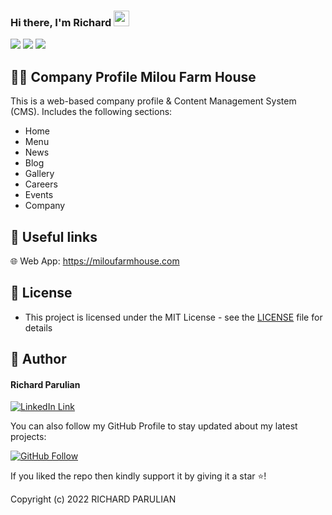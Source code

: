 ### Hi there, I'm  Richard <img src="https://media.giphy.com/media/hvRJCLFzcasrR4ia7z/giphy.gif" height="25px" width="25px">

<img src="https://github.com/richardparulian/dev-cms-company-profile/blob/main/assets/milou-1.png?raw=true">

<img src="https://github.com/richardparulian/dev-cms-company-profile/blob/main/assets/milou-2.png?raw=true">

<img src="https://github.com/richardparulian/dev-cms-company-profile/blob/main/assets/milou-3.png?raw=true">

<br>

## 🧑‍💻 Company Profile Milou Farm House
This is a web-based company profile & Content Management System (CMS). Includes the following sections:
- Home
- Menu
- News
- Blog
- Gallery
- Careers
- Events
- Company

## 🔗 Useful links

🌐 Web App: https://miloufarmhouse.com

## 🔑 License
- This project is licensed under the MIT License - see the [LICENSE](LICENSE.md) file for details

## 🧑 Author

#### Richard Parulian
[![LinkedIn Link](https://img.shields.io/badge/Connect-Richard-blue.svg?logo=linkedin&longCache=true&style=social&label=Connect
)](https://www.linkedin.com/in/richardparulian/)

You can also follow my GitHub Profile to stay updated about my latest projects:

[![GitHub Follow](https://img.shields.io/badge/Connect-Richard-blue.svg?logo=Github&longCache=true&style=social&label=Follow)](https://github.com/richardparulian)

If you liked the repo then kindly support it by giving it a star ⭐!

Copyright (c) 2022 RICHARD PARULIAN
